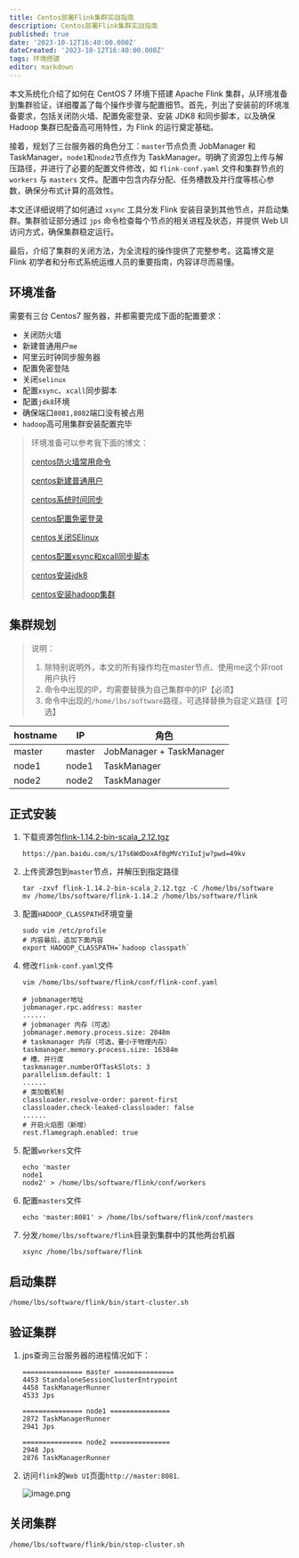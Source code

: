```yaml
---
title: Centos部署Flink集群实战指南
description: Centos部署Flink集群实战指南
published: true
date: '2023-10-12T16:40:00.000Z'
dateCreated: '2023-10-12T16:40:00.000Z'
tags: 环境搭建
editor: markdown
---
```


本文系统化介绍了如何在 CentOS 7 环境下搭建 Apache Flink 集群，从环境准备到集群验证，详细覆盖了每个操作步骤与配置细节。首先，列出了安装前的环境准备要求，包括关闭防火墙、配置免密登录、安装 JDK8 和同步脚本，以及确保 Hadoop 集群已配备高可用特性，为 Flink 的运行奠定基础。

接着，规划了三台服务器的角色分工：`master`节点负责 JobManager 和 TaskManager，`node1`和`node2`节点作为 TaskManager。明确了资源包上传与解压路径，并进行了必要的配置文件修改，如 `flink-conf.yaml` 文件和集群节点的 `workers` 与 `masters` 文件。配置中包含内存分配、任务槽数及并行度等核心参数，确保分布式计算的高效性。

本文还详细说明了如何通过 `xsync` 工具分发 Flink 安装目录到其他节点，并启动集群。集群验证部分通过 `jps` 命令检查每个节点的相关进程及状态，并提供 Web UI 访问方式，确保集群稳定运行。

最后，介绍了集群的关闭方法，为全流程的操作提供了完整参考。这篇博文是 Flink 初学者和分布式系统运维人员的重要指南，内容详尽而易懂。

<!-- more -->

## 环境准备

需要有三台 Centos7 服务器，并都需要完成下面的配置要求：

-   关闭防火墙
-   新建普通用户`me`
-   阿里云时钟同步服务器
-   配置免密登陆
-   关闭`selinux`
-   配置`xsync`、`xcall`同步脚本
-   配置`jdk8`环境
-   确保端口`8081,8082`端口没有被占用
-   `hadoop`高可用集群安装配置完毕

> 环境准备可以参考我下面的博文：
>
> [centos防火墙常用命令](https://juejin.cn/post/7178874541744062522 "https://juejin.cn/post/7178874541744062522")
>
> [centos新建普通用户](https://juejin.cn/post/7357917741908787215 "https://juejin.cn/post/7357917741908787215")
>
> [centos系统时间同步](https://juejin.cn/post/7357917741908656143 "https://juejin.cn/post/7357917741908656143")
>
> [centos配置免密登录](https://juejin.cn/post/7277395904217939968 "https://juejin.cn/post/7277395904217939968")
>
> [centos关闭SElinux](https://juejin.cn/post/7322518787424305162 "https://juejin.cn/post/7322518787424305162")
>
> [centos配置xsync和xcall同步脚本](https://juejin.cn/post/7295962144750813221 "https://juejin.cn/post/7295962144750813221")
>
> [centos安装jdk8](https://juejin.cn/post/7173667982051606558 "https://juejin.cn/post/7173667982051606558")
>
> [centos安装hadoop集群](https://juejin.cn/spost/7357888522333077556)


## 集群规划

> 说明：
> 1. 除特别说明外，本文的所有操作均在master节点、使用me这个非root用户执行
> 2. 命令中出现的IP，均需要替换为自己集群中的IP【必须】
> 3. 命令中出现的`/home/lbs/software`路径，可选择替换为自定义路径【可选】

| hostname | IP | 角色 |
| --- | --- | --- |
| master | master | JobManager + TaskManager |
| node1 | node1 | TaskManager |
| node2 | node2 | TaskManager |

## 正式安装

1. 下载资源包[flink-1.14.2-bin-scala_2.12.tgz](https://archive.apache.org/dist/flink/flink-1.14.2/flink-1.14.2-bin-scala_2.12.tgz)
    ```
    https://pan.baidu.com/s/17s6WdDoxAf0gMVcYiIuIjw?pwd=49kv
    ```
2. 上传资源包到`master`节点，并解压到指定路径
    ```shell
    tar -zxvf flink-1.14.2-bin-scala_2.12.tgz -C /home/lbs/software
    mv /home/lbs/software/flink-1.14.2 /home/lbs/software/flink
    ```

3. 配置`HADOOP_CLASSPATH`环境变量
    ```shell
    sudo vim /etc/profile
    # 内容最后，追加下面内容
    export HADOOP_CLASSPATH=`hadoop classpath`
    ```

4. 修改`flink-conf.yaml`文件
    ```shell
    vim /home/lbs/software/flink/conf/flink-conf.yaml
    
    # jobmanager地址
    jobmanager.rpc.address: master
    ......
    # jobmanager 内存（可选）
    jobmanager.memory.process.size: 2048m
    # taskmanager 内存（可选，要小于物理内存）
    taskmanager.memory.process.size: 16384m
    # 槽、并行度
    taskmanager.numberOfTaskSlots: 3
    parallelism.default: 1
    ......
    # 类加载机制
    classloader.resolve-order: parent-first
    classloader.check-leaked-classloader: false
    ......
    # 开启火焰图（新增）
    rest.flamegraph.enabled: true
    ```

5. 配置`workers`文件
    ```
    echo 'master
    node1
    node2' > /home/lbs/software/flink/conf/workers
    ```

6. 配置`masters`文件
    ```
    echo 'master:8081' > /home/lbs/software/flink/conf/masters
    ```

7. 分发`/home/lbs/software/flink`目录到集群中的其他两台机器
    ```shell
    xsync /home/lbs/software/flink
    ```

## 启动集群

```shell
/home/lbs/software/flink/bin/start-cluster.sh
```

## 验证集群

1. jps查询三台服务器的进程情况如下：
    ```shell
    =============== master ===============
    4453 StandaloneSessionClusterEntrypoint
    4458 TaskManagerRunner
    4533 Jps
    
    =============== node1 ===============
    2872 TaskManagerRunner
    2941 Jps
    
    =============== node2 ===============
    2948 Jps
    2876 TaskManagerRunner
    ```
2. 访问`flink`的`Web UI`页面`http://master:8081`.

   ![image.png](https://lbs-images.oss-cn-shanghai.aliyuncs.com/202503181105676.jpg)

## 关闭集群

```shell
/home/lbs/software/flink/bin/stop-cluster.sh
```